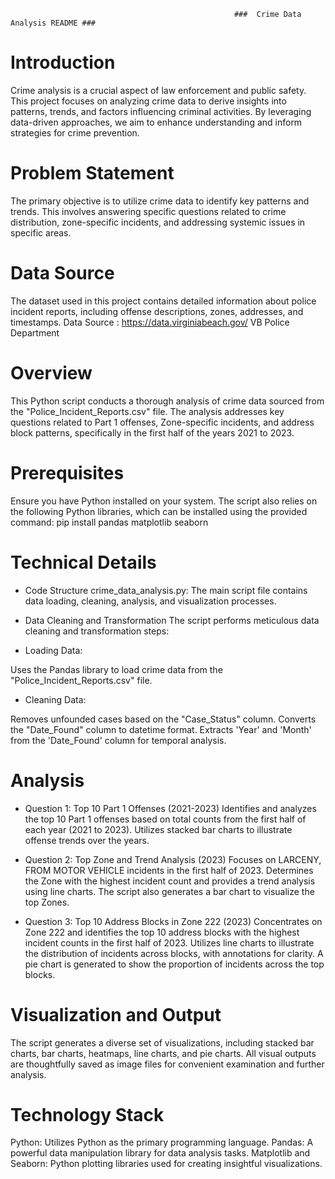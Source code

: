 
                                                      ###  Crime Data Analysis README ###

# Introduction
Crime analysis is a crucial aspect of law enforcement and public safety. This project focuses on analyzing crime data to derive insights into patterns, trends, and factors influencing criminal activities. By leveraging data-driven approaches, we aim to enhance understanding and inform strategies for crime prevention.

# Problem Statement
The primary objective is to utilize crime data to identify key patterns and trends. This involves answering specific questions related to crime distribution, zone-specific incidents, and addressing systemic issues in specific areas.

# Data Source
The dataset used in this project contains detailed information about police incident reports, including offense descriptions, zones, addresses, and timestamps. Data Source :  https://data.virginiabeach.gov/   VB Police Department 

# Overview
This Python script conducts a thorough analysis of crime data sourced from the "Police_Incident_Reports.csv" file. The analysis addresses key questions related to Part 1 offenses, Zone-specific incidents, and address block patterns, specifically in the first half of the years 2021 to 2023.

# Prerequisites
Ensure you have Python installed on your system. The script also relies on the following Python libraries, which can be installed using the provided command:
pip install pandas matplotlib seaborn

# Technical Details
* Code Structure
crime_data_analysis.py: The main script file contains data loading, cleaning, analysis, and visualization processes.
* Data Cleaning and Transformation
The script performs meticulous data cleaning and transformation steps:

* Loading Data:

Uses the Pandas library to load crime data from the "Police_Incident_Reports.csv" file.
* Cleaning Data:

Removes unfounded cases based on the "Case_Status" column.
Converts the "Date_Found" column to datetime format.
Extracts 'Year' and 'Month' from the 'Date_Found' column for temporal analysis.
# Analysis
* Question 1: Top 10 Part 1 Offenses (2021-2023)
Identifies and analyzes the top 10 Part 1 offenses based on total counts from the first half of each year (2021 to 2023). Utilizes stacked bar charts to illustrate offense trends over the years.

* Question 2: Top Zone and Trend Analysis (2023)
Focuses on LARCENY, FROM MOTOR VEHICLE incidents in the first half of 2023. Determines the Zone with the highest incident count and provides a trend analysis using line charts. The script also generates a bar chart to visualize the top Zones.

* Question 3: Top 10 Address Blocks in Zone 222 (2023)
Concentrates on Zone 222 and identifies the top 10 address blocks with the highest incident counts in the first half of 2023. Utilizes line charts to illustrate the distribution of incidents across blocks, with annotations for clarity. A pie chart is generated to show the proportion of incidents across the top blocks.

# Visualization and Output
The script generates a diverse set of visualizations, including stacked bar charts, bar charts, heatmaps, line charts, and pie charts. All visual outputs are thoughtfully saved as image files for convenient examination and further analysis.

# Technology Stack
Python: Utilizes Python as the primary programming language.
Pandas: A powerful data manipulation library for data analysis tasks.
Matplotlib and Seaborn: Python plotting libraries used for creating insightful visualizations.